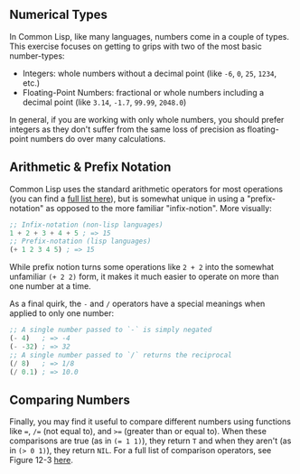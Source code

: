 ## Numerical Types

In Common Lisp, like many languages, numbers come in a couple of types. This
exercise focuses on getting to grips with two of the most basic number-types:
- Integers: whole numbers without a decimal point (like `-6`, `0`, `25`, `1234`,
  etc.)
- Floating-Point Numbers: fractional or whole numbers including a decimal point (like
  `3.14`, `-1.7`, `99.99`, `2048.0`)

In general, if you are working with only whole numbers, you should prefer
integers as they don't suffer from the same loss of precision as floating-point
numbers do over many calculations.

## Arithmetic & Prefix Notation

Common Lisp uses the standard arithmetic operators for most operations (you can
find a [full list here](http://clhs.lisp.se/Body/12_aa.htm)), but is somewhat
unique in using a "prefix-notation" as opposed to the more familiar
"infix-notion". More visually:

```lisp
;; Infix-notation (non-lisp languages)
1 + 2 + 3 + 4 + 5 ; => 15
;; Prefix-notation (lisp languages)
(+ 1 2 3 4 5) ; => 15
```

While prefix notion turns some operations like `2 + 2` into the somewhat
unfamiliar `(+ 2 2)` form, it makes it much easier to operate on more than one
number at a time.

As a final quirk, the `-` and `/` operators have a special meanings when applied
to only one number:

```lisp
;; A single number passed to `-` is simply negated
(- 4)   ; => -4
(- -32) ; => 32
;; A single number passed to `/` returns the reciprocal
(/ 8)   ; => 1/8
(/ 0.1) ; => 10.0
```

## Comparing Numbers

Finally, you may find it useful to compare different numbers using functions
like `=`, `/=` (not equal to), and `>=` (greater than or equal to). When these
comparisons are true (as in `(= 1 1)`), they return `T` and when they aren't (as
in `(> 0 1)`), they return `NIL`. For a full list of comparison operators, see
Figure 12-3 [here](http://clhs.lisp.se/Body/12_aa.htm).
